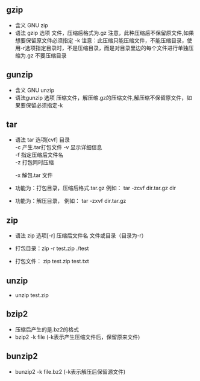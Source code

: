 ## gzip
- 含义 GNU zip
- 语法 gzip 选项 文件，压缩后格式为.gz 注意，此种压缩后不保留原文件,如果想要保留原文件必须指定 -k
        注意：此压缩只能压缩文件，不能压缩目录，使用-r选项指定目录时，不是压缩目录，而是对目录里边的每个文件进行单独压缩为.gz
        不要压缩目录
    

## gunzip
- 含义 GNU unzip
- 语法gunzip 选项 压缩文件，解压缩.gz的压缩文件,解压缩不保留原文件，如果要保留必须指定-k

## tar
- 语法 tar 选项[cvf] 目录  
    -c 产生.tar打包文件
    -v 显示详细信息  
    -f 指定压缩后文件名  
    -z 打包同时压缩  
    
    -x 解包.tar 文件
- 功能为：打包目录，压缩后格式.tar.gz 
    例如： tar -zcvf dir.tar.gz dir
    
- 功能为：解压目录，
    例如： tar -zxvf dir.tar.gz

## zip
- 语法 zip 选项[-r] 压缩后文件名 文件或目录（目录为-r）  

- 打包目录：zip -r test.zip ./test
- 打包文件： zip test.zip test.txt

## unzip 
- unzip test.zip

## bzip2
- 压缩后产生的是.bz2的格式
- bzip2 -k file (-k表示产生压缩文件后，保留原来文件)

## bunzip2
- bunzip2 -k file.bz2 (-k表示解压后保留源文件)
